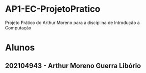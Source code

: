 # AP1-EC-ProjetoPratico
Projeto Prático do Arthur Moreno para a disciplina de Introdução a Computação

# Alunos
## 202104943 - Arthur Moreno Guerra Libório 
